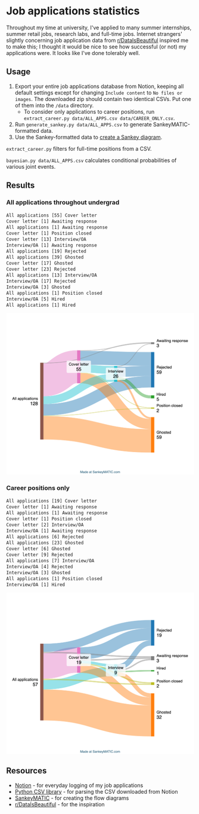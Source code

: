 # Job applications statistics
Throughout my time at university, I've applied to many summer internships,
summer retail jobs, research labs, and full-time jobs. Internet strangers'
slightly concerning job application data from
[r/DataIsBeautiful](https://www.reddit.com/r/dataisbeautiful/) inspired me to
make this; I thought it would be nice to see how successful (or not) my
applications were. It looks like I've done tolerably well.

## Usage
1. Export your entire job applications database from Notion, keeping all default
   settings except for changing `Include content` to `No files or images`. The
   downloaded zip should contain two identical CSVs. Put one of them into the
   `/data` directory.
	- To consider only applications to career positions, run
	  `extract_career.py data/ALL_APPS.csv data/CAREER_ONLY.csv`.
2. Run `generate_sankey.py data/ALL_APPS.csv` to generate SankeyMATIC-formatted
   data.
3. Use the Sankey-formatted data to [create a Sankey
   diagram](https://www.sankeymatic.com/build/).

`extract_career.py` filters for full-time positions from a CSV.

`bayesian.py data/ALL_APPS.csv` calculates conditional probabilities of various
joint events.


## Results
### All applications throughout undergrad
```
All applications [55] Cover letter
Cover letter [1] Awaiting response
All applications [1] Awaiting response
Cover letter [1] Position closed
Cover letter [13] Interview/OA
Interview/OA [1] Awaiting response
All applications [19] Rejected
All applications [39] Ghosted
Cover letter [17] Ghosted
Cover letter [23] Rejected
All applications [13] Interview/OA
Interview/OA [17] Rejected
Interview/OA [3] Ghosted
All applications [1] Position closed
Interview/OA [5] Hired
All applications [1] Hired
```
![all jobs](./images/all_jobs.png)

### Career positions only
```
All applications [19] Cover letter
Cover letter [1] Awaiting response
All applications [1] Awaiting response
Cover letter [1] Position closed
Cover letter [2] Interview/OA
Interview/OA [1] Awaiting response
All applications [6] Rejected
All applications [23] Ghosted
Cover letter [6] Ghosted
Cover letter [9] Rejected
All applications [7] Interview/OA
Interview/OA [4] Rejected
Interview/OA [3] Ghosted
All applications [1] Position closed
Interview/OA [1] Hired
```
![career jobs](./images/career_jobs.png)

## Resources
- [Notion](https://www.notion.com/) - for everyday logging of my job
  applications
- [Python CSV library](https://docs.python.org/3/library/csv.html) - for parsing
  the CSV downloaded from Notion
- [SankeyMATIC](https://www.sankeymatic.com/build/) - for creating the flow
  diagrams
- [r/DataIsBeautiful](https://reddit.com/r/dataisbeautiful) - for the
  inspiration

